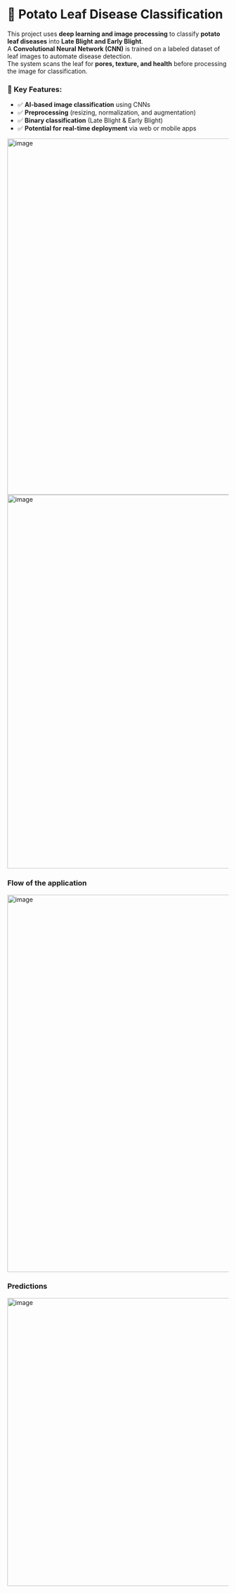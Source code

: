 # 🍂 Potato Leaf Disease Classification  

This project uses **deep learning and image processing** to classify **potato leaf diseases** into **Late Blight and Early Blight**.  
A **Convolutional Neural Network (CNN)** is trained on a labeled dataset of leaf images to automate disease detection.  
The system scans the leaf for **pores, texture, and health** before processing the image for classification.  

### 🔹 Key Features:  
- ✅ **AI-based image classification** using CNNs  
- ✅ **Preprocessing** (resizing, normalization, and augmentation)  
- ✅ **Binary classification** (Late Blight & Early Blight)  
- ✅ **Potential for real-time deployment** via web or mobile apps  

<img width="1770" height="811" alt="image" src="https://github.com/user-attachments/assets/5440ca4e-01d8-438e-b6d1-0ca232315365" />
<br>
<img width="745" height="851" alt="image" src="https://github.com/user-attachments/assets/9f66ac77-0e2c-4357-a442-98470aaa1a57" />


### Flow of the application
<img width="1139" height="859" alt="image" src="https://github.com/user-attachments/assets/02a89b96-3a57-473d-8af2-b1e2b11bf137" />


### Predictions
<img width="1338" height="656" alt="image" src="https://github.com/user-attachments/assets/4ced00e9-7440-473c-a37a-8069c59e2e31" />

